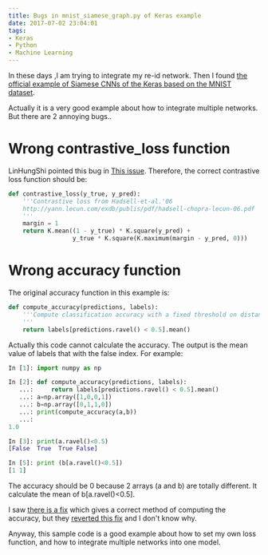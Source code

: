 ```yaml
---
title: Bugs in mnist_siamese_graph.py of Keras example
date: 2017-07-02 23:04:01
tags:
- Keras
- Python
- Machine Learning
---
```


In these days ,I am trying to integrate my re-id network. Then I found [the official example of Siamese CNNs of the Keras based on the MNIST dataset](https://github.com/fchollet/keras/blob/master/examples/mnist_siamese_graph.py).

Actually it is a very good example about how to integrate multiple networks. But there are 2 annoying bugs..

# Wrong contrastive_loss function
LinHungShi pointed this bug in [This issue](https://github.com/fchollet/keras/issues/7119). Therefore, the correct contrastive loss function should be:
```python
def contrastive_loss(y_true, y_pred):
    '''Contrastive loss from Hadsell-et-al.'06
    http://yann.lecun.com/exdb/publis/pdf/hadsell-chopra-lecun-06.pdf
    '''
    margin = 1
    return K.mean((1 - y_true) * K.square(y_pred) +
                  y_true * K.square(K.maximum(margin - y_pred, 0)))
```

# Wrong accuracy function
The original accuracy function in this example is:
```python
def compute_accuracy(predictions, labels):
    '''Compute classification accuracy with a fixed threshold on distances.
    '''
    return labels[predictions.ravel() < 0.5].mean()
```
Actually this code cannot calculate the accuracy. The output is the mean value of labels that with the false index. For example:
```python
In [1]: import numpy as np

In [2]: def compute_accuracy(predictions, labels):
   ...:     return labels[predictions.ravel() < 0.5].mean()
   ...: a=np.array([1,0,0,1])
   ...: b=np.array([0,1,1,0])
   ...: print(compute_accuracy(a,b))
   ...:
1.0

In [3]: print(a.ravel()<0.5)
[False  True  True False]

In [5]: print (b[a.ravel()<0.5])
[1 1]
```
 The accuracy should be 0 because 2 arrays (a and b) are totally different. It calculate the mean of b[a.ravel()<0.5]. 

 I saw [there is a fix](https://github.com/fchollet/keras/commit/fefb70b217af9d9a5de780873db218fffaaf9544) which gives a correct method of computing the accuracy, but they [reverted this fix](https://github.com/fchollet/keras/commit/9736056a60f08988d398f6592b28c97ffbe4e26f) and I don't know why.

 Anyway, this sample code is a good example about how to set my own loss function, and how to integrate multiple networks into one model.
